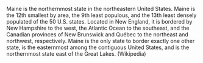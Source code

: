 Maine is the northernmost state in the northeastern United States. Maine is the 12th smallest by area, the 9th least populous, and the 13th least densely populated of the 50 U.S. states. Located in New England, it is bordered by New Hampshire to the west, the Atlantic Ocean to the southeast, and the Canadian provinces of New Brunswick and Québec to the northeast and northwest, respectively. Maine is the only state to border exactly one other state, is the easternmost among the contiguous United States, and is the northernmost state east of the Great Lakes. (Wikipedia)
